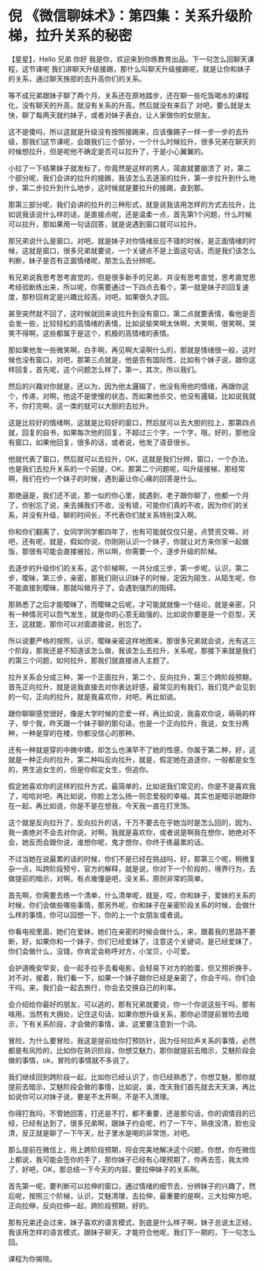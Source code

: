 # 倪 《微信聊妹术》：第四集：关系升级阶梯，拉升关系的秘密

【星星】，Hello 兄弟 你好 我是你，欢迎来到你练教育出品，下一句怎么回聊天课程，这节课呢 我们讲聊天升级接踢，那什么叫聊天升级接踢呢，就是让你和妹子的关系，通过聊天族部的去升高你们的关系。

等不成兄弟跟妹子聊了两个月，关系还在原地踏步，还在聊一些吃饭喝水的课程化，没有聊天的升高，就没有关系的升高，然后就没有来后了 对吧，要么就是太快，聊了每两天就约妹子，或者对妹子表白，让人家做你的女朋友。

这不是傻吗，所以这就是升级没有按照接踢来，应该像踢子一样一步一步的去升级，那我们这节课呢，会跟我们三个部分，一个什么时候拉升，很多兄弟在聊天的时候想拉升，但是呢他不确定是否可以拉升了，于是小心翼翼的。

小拉了一下结果妹子就发标了，你竟然是这样的男人，简直就要崩溃了 对，第二个部分呢，我们会讲的拉升的接踢，我该怎么去逐渐的拉升，第一步拉升到什么地步，第二步拉升到什么地步，这时候就是要拉升的接踢，直到那。

那第三部分呢，我们会讲的拉升的三种形式，就是说我该用怎样的方式去拉升，比如说我该说什么样的话，是直接点呢，还是温柔一点，首先第1个问题，什么时候可以拉升，那如果用一句话回答，就是说遇到窗口就可以拉升。

那兄弟说什么是窗口，对吧，就是妹子对你情绪反应不错的时候，是正面情绪的时候，这就是窗口，很多兄弟就要说，一个关键点不是上面这句话，而是我们该怎么判断，妹子是否有正面情绪呢，那怎么去分辨呢。

有兄弟说我思考思考直觉的，但是很多新手的兄弟，并没有思考直觉，思考直觉思考经验断练出来，所以呢，你需要通过一下四点去看个，第一就是妹子的回复速度，那秒回肯定是兴趣比较高，对吧，如果很久才回。

甚至突然就不回了，这时候就回来说拉升到没有窗口，第二点就要表情，看他是否会发一些，比较轻松的高情绪的表情，比如说偷笑啊太休啊，大笑啊，很笑啊，哭笑不得啊，这些都属于是这个，机极的高情绪的表情。

那如果他发一些微笑啊，白手啊，再见啊大滚啊什么的，那就是情绪很一般，这时候也没有窗口，对吧，那第三点就是，他是否有国际性，比如有个妹子说，跟你这样回复，首先呢，这个问题怎么样了，第一，其次，所以我们。

然后的兴趣对你就是，还以为，因为他太邏辑了，他没有用他的情绪，再跟你这个，传递，对啊，他这不是使慢的状态，而如果他杀交，他没有邏辑，比如说我就不，你打完啊，这一类的就可以大胆的去拉升。

这是比较好的情绪啊，这就是比较好的窗口，然后就可以去大胆的拉上，那第四点就，回复的自书，如果每次他的回复，不超过三个字，一个字，哦，好的，那他没有窗口，如果他回复，很多的话，或者说，他发了语音很长。

他就代表了窗口，然后就可以去拉升，OK，这就是我们分辨，窗口，一个办法，也是我们去拉升关系的一个前提，OK，那第二个问题呢，叫升级接梯，那经常啊，我们在约一个妹子的时候，遇到最让你心痛的回答是什么。

那绝逼是，我们还不说，那一似的你心里，就遇到，老子跟你聊了，他都一个月了，你别忘了说，来去捕我们不收，没有错，可能你们真的不收，因为你们的关系，并没有升级，聊的时间长，不代表你们就关系特别深入啊。

你和你们翻离了，女同学同学都四年了，也有可能就仅仅只是，点赞资交嘛，对吧，还有呢，就是，假如你说，你刚刚认识一个妹子，你就让对方来你家一起做饭，那很有可能会直接被拉，所以啊，你需要一个，逐步升级的阶梯。

去逐步的升级你们的关系，这个阶梯啊，一共分成三步，第一步呢，认识，第二步，曖昧，第三步，亲密，那我们刚认识妹子的时候，定因为陌生，从陌生呢，你不能直接到曖昧，那就叫做月子了，会遇到强烈的阻碍。

那熟悉了之后才能曖昧了，而曖昧之后呢，才可能就就像一个结论，就是亲密，只有一种情况可以怨气发生，就是你的心意无敌强的，比如说你要是是一个巨型，天王，这就能，那你可以对面直接说，别忘了。

所以说要严格的按照，认识，曖昧亲密这样地图来，那很多兄弟就会说，光有这三个阶段，那我还是不知道该怎么做，我该怎么去拉升，关系呢，那接下来就是我们的第三个问题，如何拉升，那我们就直接进入主题了。

拉升关系会分成三种，第一个正面拉升，第二个，反向拉升，第三个跨阶段预期，首先正向拉升，就是说我直接去对你表达好感，最常见的有我们，我们竞产会见到的一句，正向的拉升，就是我喜欢你，对吧，再比如说。

跟你聊聊感觉很好，像是大学时候的恋爱一样，再比如说，我喜欢你说，萌萌的样子，举个我，昨天跟一个妹子聊的那句话，也是一个正向拉升，我说，女生分两种，一种是穿的在楼，你都没信心的那种。

还有一种就是穿的中微中矯，却怎么也演早不了她的性感，你属于第二种，好，这就是一种正向的拉升，第二种叫反向拉升，就是，假定她在追逐你，一般都是女生的，男生追女生的，但是你假定女生，但追你。

假定她喜欢你的这样的拉升方式，最简单的，比如说我们常见的，你是不是喜欢我了，哈哈对吧，再比如说，你脸上怎么扬一则恋爱般的幸福，其实也是暗示她跟你在一起，再比如说，你是不是在想我，今天我一直在打烹饰。

这个就是反向拉升了，反向拉升的话，千万不要去在乎她当时是怎么回的，因为，我一直绝对不会去对你说，对啊，我就是喜欢你，或者说是啊我在想你，她绝对不会，她反而会跟你说，谁想你呢，鬼才想你，你终于练最累的话。

不过当她在说最累的话的时候，你们不是已经在挑战吗，好，那第三个呢，稍微复杂一点，叫跨阶段预兮，官方的解释，就是说，你对下一个阶段的，境界行为，去做提前的暗示，对啊，有点难懂是吧，没关系，原则非常的简单。

首先啊，你需要去练一个清单，什么清单呢，就是，哎，你和妹子，爱妹的关系的时候，你们会做些哪些事情，那另外呢，你和妹子在亲密阶段关系的时候，会做什么样的事情，你可以回想一下，你的上一个女朋友或者说。

你看电视里面，她们在爱妹，她们在亲密的时候会做什么，来，跟着我的思路不要断，好，如果你和一个妹子，你们已经爱妹了，注意这个关键词，是已经爱妹了，你们会做什么，没错，你肯定会称呼对方，小宝贝，小可爱。

会护道晚安早安，会一起手拉手去看电影，会轻易下对方的脸蛋，但又预折换手，对不对，接着，我们看一下，如果一个妹子跟你已经是亲密了，你会干吗，你们会干吗，来，我们会一起去旅行，你会去交换自己的利率。

会介绍给你最好的朋友，可以逃的，那有兄弟就要说，你一个你说这些干吗，那有啥用，当然有大拥处，记住这句话，如果你想升级关系，那你必须提前冒险去暗示，下有关系阶段，才会做的事情，诶，这里要注意到一个词。

冒险，为什么要冒险，我这是提前给你打预防针，因为任何拉声关系的事情，必然都是有风险的，比如你在熟识阶段，你想艾魅力，那你就提前去暗示，艾魅阶段会做的事情，ok，冒险的事情就不多说了。

我们继续回到跨阶段一起，比如你已经认识了，你已经熟悉了，你想艾魅，那你就提前去暗示，艾魅阶段会做的事情，比如说，诶，改天我们首先就去天天演，再比如说你可以对妹子说，要是不太开啊，不是不入清理。

你得打我吗，不管她回答，打还是不打，都不重要，还是那句话，你的调情目的已经，已经有达到了，很多兄弟啊，跟妹子约会呢，约了一下午，熟夜没清，脸也没清，反正就是聊了一下午天，肚子里水是喝的非常饱，对吧。

那么提前在微信上，用上跨阶段预期，将会完美地解决这个问题，你想，你在微信上都说，我可能会签你的手了，那你妹子已经有心理预期了，你再去签，我太帅了，好吧，OK，那总结一下今天的内容，要拉伸妹子的关系啊。

首先第一呢，要判断可以拉伸的窗口，通过情绪的细节去，分辨妹子的兴趣了，然后呢，按照三个阶梯，认识，艾魅清理，去拉伸，最重要的是啊，三大拉伸方吧，正向拉伸，反向拉伸一起，跨阶段预期，好的。

那有兄弟还会过来，妹子喜欢的语言模式，到底是什么样子啊，妹子总说太正经，我该用怎样的语言模式，跟妹子聊天，才能符合他呢，我们下一期的，下一句怎么回。

课程为你揭晓。